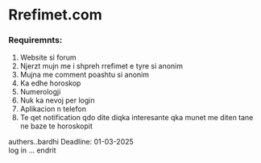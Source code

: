 # Rrefimet.com


### Requiremnts:

1. Website si forum
2. Njerzt mujn me i shpreh rrefimet e tyre si anonim
3. Mujna me comment poashtu si anonim
4. Ka edhe horoskop
5. Numerologji
6. Nuk ka nevoj per login
7. Aplikacion n telefon
8. Te qet notification qdo dite diqka interesante qka munet me diten tane ne baze te horoskopit

authers..bardhi
Deadline:
01-03-2025  
log in ... endrit
